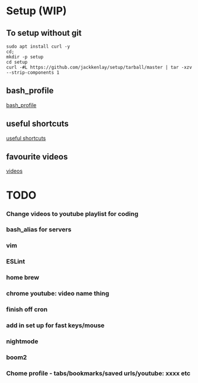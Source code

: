 # Setup (WIP)

## To setup without git
```
sudo apt install curl -y  
cd;
mkdir -p setup
cd setup
curl -#L https://github.com/jackkenlay/setup/tarball/master | tar -xzv --strip-components 1
```

## bash_profile
[bash_profile](/bash_profile)

## useful shortcuts
[useful shortcuts](./shortcuts.md)

## favourite videos
[videos](./videos.md)

# TODO

### Change videos to youtube playlist for coding
### bash_alias for servers
### vim
### ESLint
### home brew
### chrome youtube: video name thing
### finish off cron
### add in set up for fast keys/mouse
### nightmode
### boom2
### Chome profile - tabs/bookmarks/saved urls/youtube: xxxx etc
